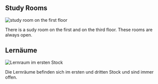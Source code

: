 <!-- English -->
## Study Rooms
![study room on the first floor](/img/info/common-rooms/study-1st-floor.webp)

There is a sudy room on the first and on the third floor. These rooms are always open.

<!-- Deutsch -->
## Lernäume
![Lernraum im ersten Stock](/img/info/common-rooms/study-1st-floor.webp)

Die Lernräume befinden sich im ersten und dritten Stock und sind immer offen.